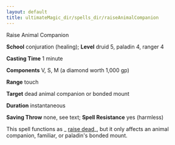 ```yaml
---
layout: default
title: ultimateMagic_dir/spells_dir/raiseAnimalCompanion
---
```

Raise Animal Companion

**School** conjuration (healing); **Level** druid 5, paladin 4, ranger 4

**Casting Time** 1 minute

**Components** V, S, M (a diamond worth 1,000 gp)

**Range** touch

**Target** dead animal companion or bonded mount

**Duration** instantaneous

**Saving Throw** none, see text; **Spell Resistance** yes (harmless)

This spell functions as _ [raise dead](../spells_dir/raiseDead#_raise-dead)_, but it only affects an animal companion, familiar, or paladin's bonded mount.

